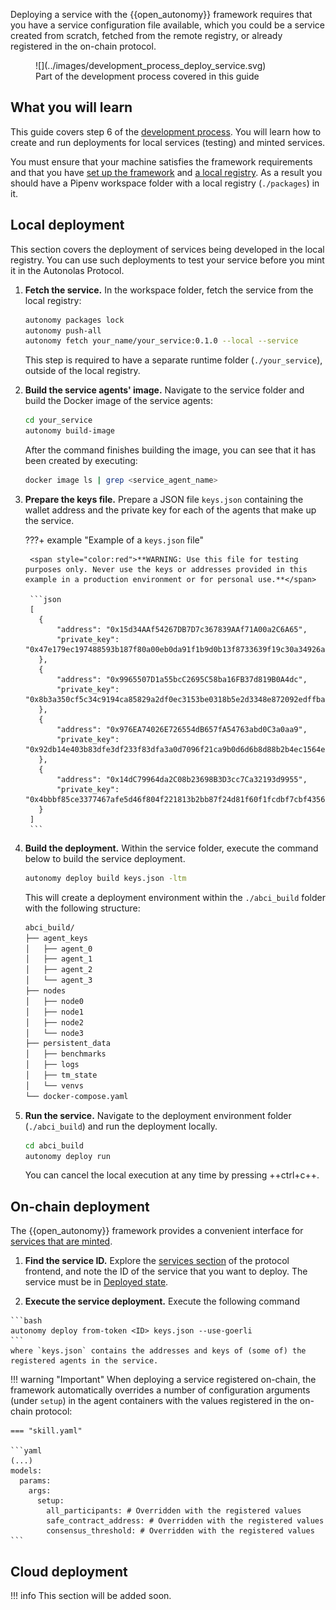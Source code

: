 Deploying a service with the {{open_autonomy}} framework requires that you have a service configuration file available, which you could be a service created from scratch, fetched from the remote registry, or already registered in the on-chain protocol.

<figure markdown>
![](../images/development_process_deploy_service.svg)
<figcaption>Part of the development process covered in this guide</figcaption>
</figure>

## What you will learn

This guide covers step 6 of the [development process](./overview_of_the_development_process.md). You will learn how to create and run deployments for local services (testing) and minted services.

You must ensure that your machine satisfies the framework requirements and that you have [set up the framework](./set_up.md#set-up-the-framework) and [a local registry](./set_up.md#set-up-the-local-registry). As a result you should have a Pipenv workspace folder with a local registry (`./packages`) in it.

## Local deployment

This section covers the deployment of services being developed in the local registry. You can use such deployments to test your service before you mint it in the Autonolas Protocol.

1. **Fetch the service.** In the workspace folder, fetch the service from the local registry:
    <!-- TODO: autonomy packages lock + push all should not be necessary here, but otherwise it cannot build the image. -->
    ```bash
    autonomy packages lock
    autonomy push-all
    autonomy fetch your_name/your_service:0.1.0 --local --service
    ```

    This step is required to have a separate runtime folder (`./your_service`), outside of the local registry.

2. **Build the service agents' image.** Navigate to the service folder and build the Docker image of the service agents:

    ```bash
    cd your_service
    autonomy build-image
    ```

    After the command finishes building the image, you can see that it has been created by executing:

    ```bash
    docker image ls | grep <service_agent_name>
    ```

3. **Prepare the keys file.** Prepare a JSON file `keys.json` containing the wallet address and the private key for each of the agents that make up the service.

    ???+ example "Example of a `keys.json` file"

        <span style="color:red">**WARNING: Use this file for testing purposes only. Never use the keys or addresses provided in this example in a production environment or for personal use.**</span>

        ```json
        [
          {
              "address": "0x15d34AAf54267DB7D7c367839AAf71A00a2C6A65",
              "private_key": "0x47e179ec197488593b187f80a00eb0da91f1b9d0b13f8733639f19c30a34926a"
          },
          {
              "address": "0x9965507D1a55bcC2695C58ba16FB37d819B0A4dc",
              "private_key": "0x8b3a350cf5c34c9194ca85829a2df0ec3153be0318b5e2d3348e872092edffba"
          },
          {
              "address": "0x976EA74026E726554dB657fA54763abd0C3a0aa9",
              "private_key": "0x92db14e403b83dfe3df233f83dfa3a0d7096f21ca9b0d6d6b8d88b2b4ec1564e"
          },
          {
              "address": "0x14dC79964da2C08b23698B3D3cc7Ca32193d9955",
              "private_key": "0x4bbbf85ce3377467afe5d46f804f221813b2bb87f24d81f60f1fcdbf7cbf4356"
          }
        ]
        ```

4. **Build the deployment.** Within the service folder, execute the command below to build the service deployment.

    ```bash
    autonomy deploy build keys.json -ltm
    ```

    This will create a deployment environment within the `./abci_build` folder with the following structure:

    ```bash
    abci_build/
    ├── agent_keys
    │   ├── agent_0
    │   ├── agent_1
    │   ├── agent_2
    │   └── agent_3
    ├── nodes
    │   ├── node0
    │   ├── node1
    │   ├── node2
    │   └── node3
    ├── persistent_data
    │   ├── benchmarks
    │   ├── logs
    │   ├── tm_state
    │   └── venvs
    └── docker-compose.yaml
    ```

5. **Run the service.** Navigate to the deployment environment folder (`./abci_build`) and run the deployment locally.

    ```bash
    cd abci_build
    autonomy deploy run
    ```

	  You can cancel the local execution at any time by pressing ++ctrl+c++.

## On-chain deployment

The {{open_autonomy}} framework provides a convenient interface for [services that are minted](./publish_mint_packages.md).

  1. **Find the service ID.** Explore the [services section](https://protocol.autonolas.network/agents) of the protocol frontend, and note the ID of the service that you want to deploy. The service must be in [Deployed state](https://docs.autonolas.network/protocol/life_cycle_of_a_service/#deployed).

  2. **Execute the service deployment.** Execute the following command

    ```bash
    autonomy deploy from-token <ID> keys.json --use-goerli
    ```
    where `keys.json` contains the addresses and keys of (some of) the registered agents in the service.

!!! warning "Important"
    When deploying a service registered on-chain, the framework automatically overrides a number of configuration arguments (under `setup`) in the agent containers with the values registered in the on-chain protocol:

    === "skill.yaml"

    ```yaml
    (...)
    models:
      params:
        args:
          setup:
            all_participants: # Overridden with the registered values
            safe_contract_address: # Overridden with the registered values
            consensus_threshold: # Overridden with the registered values
    ```

## Cloud deployment

!!! info
    This section will be added soon.
